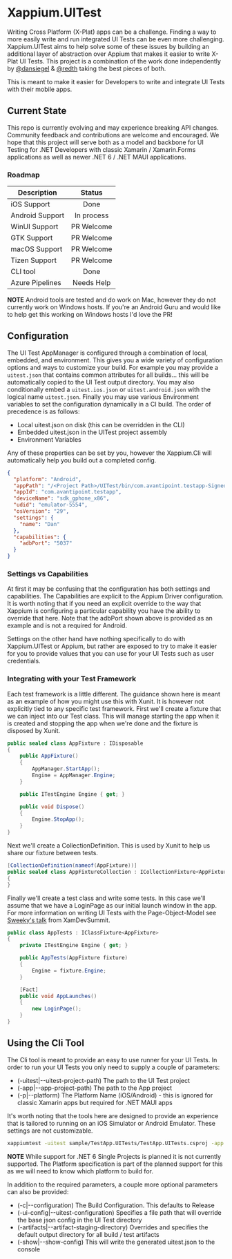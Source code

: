 # Xappium.UITest

Writing Cross Platform (X-Plat) apps can be a challenge. Finding a way to more easily write and run integrated UI Tests can be even more challenging. Xappium.UITest aims to help solve some of these issues by building an additional layer of abstraction over Appium that makes it easier to write X-Plat UI Tests. This project is a combination of the work done independently by [@dansiegel](https://github.com/sponsors/dansiegel) & [@redth](https://github.com/redth) taking the best pieces of both.

This is meant to make it easier for Developers to write and integrate UI Tests with their mobile apps.

## Current State

This repo is currently evolving and may experience breaking API changes. Community feedback and contributions are welcome and encouraged. We hope that this project will serve both as a model and backbone for UI Testing for .NET Developers with classic Xamarin / Xamarin.Forms applications as well as newer .NET 6 / .NET MAUI applications.

### Roadmap

| Description | Status |
|-------------|:------:|
| iOS Support | Done |
| Android Support | In process |
| WinUI Support | PR Welcome |
| GTK Support | PR Welcome |
| macOS Support | PR Welcome |
| Tizen Support | PR Welcome |
| CLI tool | Done |
| Azure Pipelines | Needs Help |

**NOTE** Android tools are tested and do work on Mac, however they do not currently work on Windows hosts. If you're an Android Guru and would like to help get this working on Windows hosts I'd love the PR!

## Configuration

The UI Test AppManager is configured through a combination of local, embedded, and environment. This gives you a wide variety of configuration options and ways to customize your build. For example you may provide a `uitest.json` that contains common attributes for all builds... this will be automatically copied to the UI Test output directory. You may also conditionally embed a `uitest.ios.json` or `uitest.android.json` with the logical name `uitest.json`. Finally you may use various Environment variables to set the configuration dynamically in a CI build. The order of precedence is as follows:

- Local uitest.json on disk (this can be overridden in the CLI)
- Embedded uitest.json in the UITest project assembly
- Environment Variables

Any of these properties can be set by you, however the Xappium.Cli will automatically help you build out a completed config.

```json
{
  "platform": "Android",
  "appPath": "/<Project Path>/UITest/bin/com.avantipoint.testapp-Signed.apk",
  "appId": "com.avantipoint.testapp",
  "deviceName": "sdk_gphone_x86",
  "udid": "emulator-5554",
  "osVersion": "29",
  "settings": {
    "name": "Dan"
  },
  "capabilities": {
    "adbPort": "5037"
  }
}
```

### Settings vs Capabilities

At first it may be confusing that the configuration has both settings and capabilities. The Capabilities are explicit to the Appium Driver configuration. It is worth noting that if you need an explicit override to the way that Xappium is configuring a particular capability you have the ability to override that here. Note that the adbPort shown above is provided as an example and is not a required for Android.

Settings on the other hand have nothing specifically to do with Xappium.UITest or Appium, but rather are exposed to try to make it easier for you to provide values that you can use for your UI Tests such as user credentials.

### Integrating with your Test Framework

Each test framework is a little different. The guidance shown here is meant as an example of how you might use this with Xunit. It is however not explicitly tied to any specific test framework. First we'll create a fixture that we can inject into our Test class. This will manage starting the app when it is created and stopping the app when we're done and the fixture is disposed by Xunit.

```cs
public sealed class AppFixture : IDisposable
{
    public AppFixture()
    {
        AppManager.StartApp();
        Engine = AppManager.Engine;
    }

    public ITestEngine Engine { get; }

    public void Dispose()
    {
        Engine.StopApp();
    }
}
```

Next we'll create a CollectionDefinition. This is used by Xunit to help us share our fixture between tests.

```cs
[CollectionDefinition(nameof(AppFixture))]
public sealed class AppFixtureCollection : ICollectionFixture<AppFixture>
{
}
```

Finally we'll create a test class and write some tests. In this case we'll assume that we have a LoginPage as our initial launch window in the app. For more information on writing UI Tests with the Page-Object-Model see [Sweeky's talk](https://www.youtube.com/watch?v=4VR861BWkiU) from XamDevSummit.

```cs
public class AppTests : IClassFixture<AppFixture>
{
    private ITestEngine Engine { get; }

    public AppTests(AppFixture fixture)
    {
        Engine = fixture.Engine;
    }

    [Fact]
    public void AppLaunches()
    {
        new LoginPage();
    }
}
```

## Using the Cli Tool

The Cli tool is meant to provide an easy to use runner for your UI Tests. In order to run your UI Tests you only need to supply a couple of parameters:

- (-uitest|--uitest-project-path) The path to the UI Test project
- (-app|--app-project-path) The path to the App project
- (-p|--platform) The Platform Name (iOS/Android) - this is ignored for classic Xamarin apps but required for .NET MAUI apps

It's worth noting that the tools here are designed to provide an experience that is tailored to running on an iOS Simulator or Android Emulator. These settings are not customizable.

```bash
xappiumtest -uitest sample/TestApp.UITests/TestApp.UITests.csproj -app sample/TestApp.iOS/TestApp.iOS.csproj
```

**NOTE** While support for .NET 6 Single Projects is planned it is not currently supported. The Platform specification is part of the planned support for this as we will need to know which platform to build for.

In addition to the required parameters, a couple more optional parameters can also be provided:

- (-c|--configuration) The Build Configuration. This defaults to Release
- (-ui-config|--uitest-configuration) Specifies a file path that will override the base json config in the UI Test directory
- (-artifacts|--artifact-staging-directory) Overrides and specifies the default output directory for all build / test artifacts
- (-show|--show-config) This will write the generated uitest.json to the console